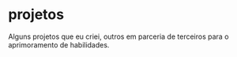 # projetos
Alguns projetos que eu criei, outros em parceria de terceiros para o aprimoramento de habilidades.
